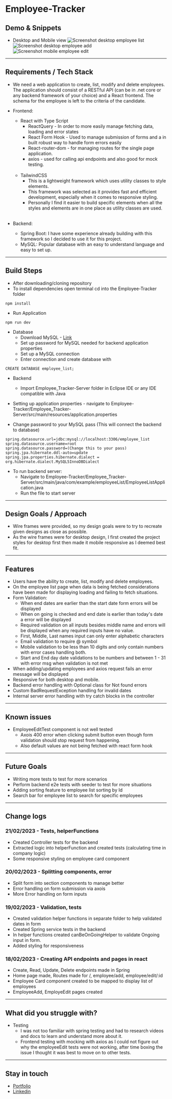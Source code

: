 # Employee-Tracker

## Demo & Snippets
- Desktop and Mobile view
![Screenshot desktop employee list](./Screenshots/Employee-Tracker-desktop-thumbnail.png)
![Screenshot desktop employee add](./Screenshots/Employee-Tracker-add-desktop-thumbnail.png)
![Screenshot mobile employee edit](./Screenshots/Employee-Tracker-edit-mobile-thumbnail.png)


---


## Requirements / Tech Stack


- We need a web application to create, list, modify and delete employees. The application should consist of a
RESTful API (can be in .net core or any backend framework of your choice) and a React frontend. The schema for
the employee is left to the criteria of the candidate.


- Frontend:
  - React with Type Script
    - ReactQuery - In order to more easily manage fetching data, loading and error states
    - React Form Hook - Used to manage submission of forms and a in built robust way to handle form errors easily
    - React-router-dom - for managing routes for the single page application.
    - axios - used for calling api endpoints and also good for mock testing.
    <br />
  - TailwindCSS
    -  This is a lightweight framework which uses utility classes to style elements. 
    -  This framework was selected as it provides fast and efficient development, especially when it comes to responsive styling.
    -  Personally I find it easier to build specific elements when all the styles and elements are in one place as utility classes are used.
    <br />
- Backend:
  - Spring Boot: I have some experience already building with this framework so I decided to use it for this project.
  - MySQL: Popular database with an easy to understand language and easy to set up.
---


## Build Steps


-   After downloading/cloning repository
- To install dependencies open terminal cd into the Employee-Tracker folder


```
npm install
```


- Run Application


```
npm run dev
```


- Database
  - Download MySQL - [Link](https://dev.mysql.com/downloads/installer/)
  - Set up password for MySQL needed for backend application properties
  - Set up a MySQL connection
  - Enter connection and create database with


```
CREATE DATABASE employee_list;
```


- Backend
  - Import Employee_Tracker-Server folder in Eclipse IDE or any IDE compatible with Java


- Setting up application properties - navigate to Employee-Tracker/Employee_Tracker-Server/src/main/resources/application.properties
- Change password to your MySQL pass (This will connect the backend to database)
```
spring.datasource.url=jdbc:mysql://localhost:3306/employee_list
spring.datasource.username=root
spring.datasource.password=(Change this to your pass)
spring.jpa.hibernate.ddl-auto=update
spring.jpa.properties.hibernate.dialect = org.hibernate.dialect.MySQL5InnoDBDialect
```


- To run backend server:
  - Navigate to Employee-Tracker/Employee_Tracker-Server/src/main/java/com/example/employeeList/EmployeeListApplication.java
  - Run the file to start server


---


## Design Goals / Approach


-   Wire frames were provided, so my design goals were to try to recreate given designs as close as possible.
-   As the wire frames were for desktop design, I first created the project styles for desktop first then made it mobile responsive as I deemed best fit.


---


## Features


- Users have the ability to create, list, modify and delete employees.
- On the employee list page when data is being fetched considerations have been made for displaying loading and failing to fetch situations.
- Form Validation:
  - When end dates are earlier than the start date form errors will be displayed
  - When on going is checked and end date is earlier than today's date a error will be displayed
  - Required validation on all inputs besides middle name and errors will be displayed when any required inputs have no value.
  - First, Middle, Last names input can only enter alphabetic characters
  - Email validation to require @ symbol
  - Mobile validation to be less than 10 digits and only contain numbers with error cases handling both.
  - Start and End day date validations to be numbers and between 1 - 31 with error msg when validation is not met
- When adding/updating employees and axios request fails an error message will be displayed
- Responsive for both desktop and mobile.
  <br />
- Backend error handling with Optional class for Not found errors
- Custom BadRequestException handling for invalid dates
- Internal server error handling with try catch blocks in the controller


---


## Known issues


- EmployeeEditTest component is not well tested
  - Axois 400 error when clicking submit button even though form validation should stop request from happening.
  - Also default values are not being fetched with react form hook
 
---


## Future Goals


-   Writing more tests to test for more scenarios
-   Perform backend e2e tests with seeder to test for more situations
-   Adding sorting feature to employee list sorting by Id
-   Search bar for employee list to search for specific employees


---


## Change logs


### 21/02/2023 - Tests, helperFunctions 
-   Created Controller tests for the backend
-   Extracted logic into helperFunction and created tests (calculating time in company logic)
-   Some responsive styling on employee card component


### 20/02/2023 - Splitting components, error
-   Split form into section components to manage better
-   Error handling on form submission via axois
-   More Error handling on form inputs




### 19/02/2023 - Validation, tests
-   Created validation helper functions in separate folder to help validated dates in form
-   Created Spring service tests in the backend
-   In helper functions created canBeOnGoingHelper to validate Ongoing input in form.
-   Added styling for responsiveness


### 18/02/2023 - Creating API endpoints and pages in react


-   Create, Read, Update, Delete endpoints made in Spring
-   Home page made, Routes made for /, employee/add, employee/edit/:id
-   Employee Card component created to be mapped to display list of employees
-   EmployeeAdd, EmployeEdit pages created




---


## What did you struggle with?
- Testing 
  - I was not too familiar with spring testing and had to research videos and docs to learn and understand more about it.
  - Frontend testing with mocking with axios as I could not figure out why the employeeEdit tests were not working, after time boxing the issue I thought it was best to move on to other tests.
---


## Stay in touch


- [Portfolio](https://edric-khoo.vercel.app/)
- [Linkedin](https://www.linkedin.com/in/edric-khoo-98881b173/)



